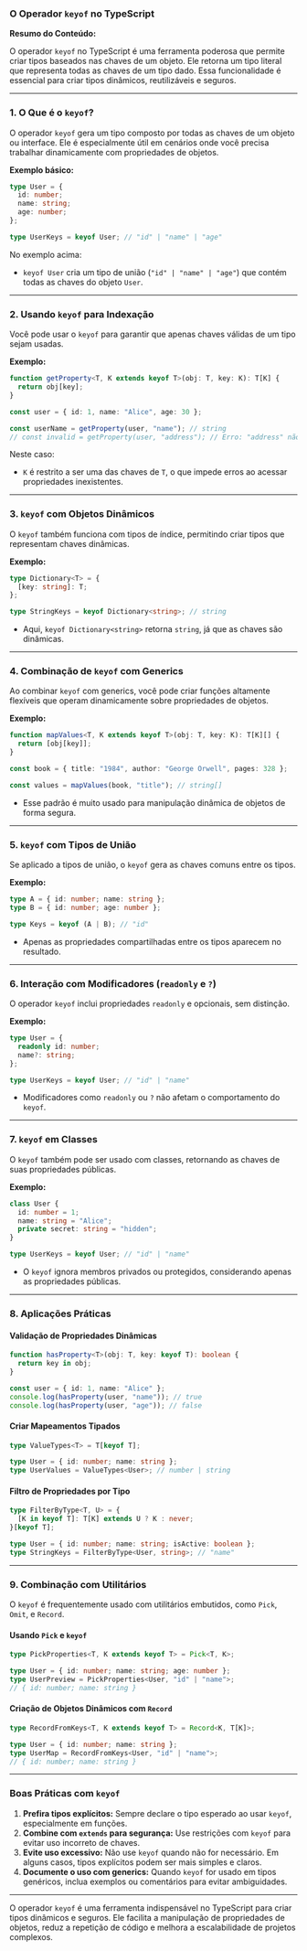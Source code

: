 ### O Operador `keyof` no TypeScript

**Resumo do Conteúdo:**

O operador `keyof` no TypeScript é uma ferramenta poderosa que permite criar tipos baseados nas chaves de um objeto. Ele retorna um tipo literal que representa todas as chaves de um tipo dado. Essa funcionalidade é essencial para criar tipos dinâmicos, reutilizáveis e seguros.

---

### 1. **O Que é o `keyof`?**

O operador `keyof` gera um tipo composto por todas as chaves de um objeto ou interface. Ele é especialmente útil em cenários onde você precisa trabalhar dinamicamente com propriedades de objetos.

**Exemplo básico:**
```typescript
type User = {
  id: number;
  name: string;
  age: number;
};

type UserKeys = keyof User; // "id" | "name" | "age"
```

No exemplo acima:
- `keyof User` cria um tipo de união (`"id" | "name" | "age"`) que contém todas as chaves do objeto `User`.

---

### 2. **Usando `keyof` para Indexação**

Você pode usar o `keyof` para garantir que apenas chaves válidas de um tipo sejam usadas.

**Exemplo:**
```typescript
function getProperty<T, K extends keyof T>(obj: T, key: K): T[K] {
  return obj[key];
}

const user = { id: 1, name: "Alice", age: 30 };

const userName = getProperty(user, "name"); // string
// const invalid = getProperty(user, "address"); // Erro: "address" não existe em User
```

Neste caso:
- `K` é restrito a ser uma das chaves de `T`, o que impede erros ao acessar propriedades inexistentes.

---

### 3. **`keyof` com Objetos Dinâmicos**

O `keyof` também funciona com tipos de índice, permitindo criar tipos que representam chaves dinâmicas.

**Exemplo:**
```typescript
type Dictionary<T> = {
  [key: string]: T;
};

type StringKeys = keyof Dictionary<string>; // string
```

- Aqui, `keyof Dictionary<string>` retorna `string`, já que as chaves são dinâmicas.

---

### 4. **Combinação de `keyof` com Generics**

Ao combinar `keyof` com generics, você pode criar funções altamente flexíveis que operam dinamicamente sobre propriedades de objetos.

**Exemplo:**
```typescript
function mapValues<T, K extends keyof T>(obj: T, key: K): T[K][] {
  return [obj[key]];
}

const book = { title: "1984", author: "George Orwell", pages: 328 };

const values = mapValues(book, "title"); // string[]
```

- Esse padrão é muito usado para manipulação dinâmica de objetos de forma segura.

---

### 5. **`keyof` com Tipos de União**

Se aplicado a tipos de união, o `keyof` gera as chaves comuns entre os tipos.

**Exemplo:**
```typescript
type A = { id: number; name: string };
type B = { id: number; age: number };

type Keys = keyof (A | B); // "id"
```

- Apenas as propriedades compartilhadas entre os tipos aparecem no resultado.

---

### 6. **Interação com Modificadores (`readonly` e `?`)**

O operador `keyof` inclui propriedades `readonly` e opcionais, sem distinção.

**Exemplo:**
```typescript
type User = {
  readonly id: number;
  name?: string;
};

type UserKeys = keyof User; // "id" | "name"
```

- Modificadores como `readonly` ou `?` não afetam o comportamento do `keyof`.

---

### 7. **`keyof` em Classes**

O `keyof` também pode ser usado com classes, retornando as chaves de suas propriedades públicas.

**Exemplo:**
```typescript
class User {
  id: number = 1;
  name: string = "Alice";
  private secret: string = "hidden";
}

type UserKeys = keyof User; // "id" | "name"
```

- O `keyof` ignora membros privados ou protegidos, considerando apenas as propriedades públicas.

---

### 8. **Aplicações Práticas**

#### **Validação de Propriedades Dinâmicas**
```typescript
function hasProperty<T>(obj: T, key: keyof T): boolean {
  return key in obj;
}

const user = { id: 1, name: "Alice" };
console.log(hasProperty(user, "name")); // true
console.log(hasProperty(user, "age")); // false
```

#### **Criar Mapeamentos Tipados**
```typescript
type ValueTypes<T> = T[keyof T];

type User = { id: number; name: string };
type UserValues = ValueTypes<User>; // number | string
```

#### **Filtro de Propriedades por Tipo**
```typescript
type FilterByType<T, U> = {
  [K in keyof T]: T[K] extends U ? K : never;
}[keyof T];

type User = { id: number; name: string; isActive: boolean };
type StringKeys = FilterByType<User, string>; // "name"
```

---

### 9. **Combinação com Utilitários**

O `keyof` é frequentemente usado com utilitários embutidos, como `Pick`, `Omit`, e `Record`.

#### **Usando `Pick` e `keyof`**
```typescript
type PickProperties<T, K extends keyof T> = Pick<T, K>;

type User = { id: number; name: string; age: number };
type UserPreview = PickProperties<User, "id" | "name">;
// { id: number; name: string }
```

#### **Criação de Objetos Dinâmicos com `Record`**
```typescript
type RecordFromKeys<T, K extends keyof T> = Record<K, T[K]>;

type User = { id: number; name: string };
type UserMap = RecordFromKeys<User, "id" | "name">;
// { id: number; name: string }
```

---

### Boas Práticas com `keyof`

1. **Prefira tipos explícitos:** Sempre declare o tipo esperado ao usar `keyof`, especialmente em funções.
2. **Combine com `extends` para segurança:** Use restrições com `keyof` para evitar uso incorreto de chaves.
3. **Evite uso excessivo:** Não use `keyof` quando não for necessário. Em alguns casos, tipos explícitos podem ser mais simples e claros.
4. **Documente o uso com generics:** Quando `keyof` for usado em tipos genéricos, inclua exemplos ou comentários para evitar ambiguidades.

---

O operador `keyof` é uma ferramenta indispensável no TypeScript para criar tipos dinâmicos e seguros. Ele facilita a manipulação de propriedades de objetos, reduz a repetição de código e melhora a escalabilidade de projetos complexos.